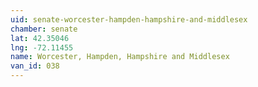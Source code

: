 ```yaml
---
uid: senate-worcester-hampden-hampshire-and-middlesex
chamber: senate
lat: 42.35046
lng: -72.11455
name: Worcester, Hampden, Hampshire and Middlesex
van_id: 038
---
```

